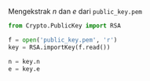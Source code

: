 Mengekstrak $n$ dan $e$ dari `public_key.pem`  
``` python
from Crypto.PublicKey import RSA

f = open('public_key.pem', 'r')
key = RSA.importKey(f.read())

n = key.n
e = key.e
```

